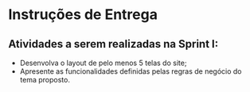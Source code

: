 # Instruções de Entrega

## Atividades a serem realizadas na Sprint I:
- Desenvolva o layout de pelo menos 5 telas do site;
- Apresente as funcionalidades definidas pelas regras de negócio do tema proposto.

